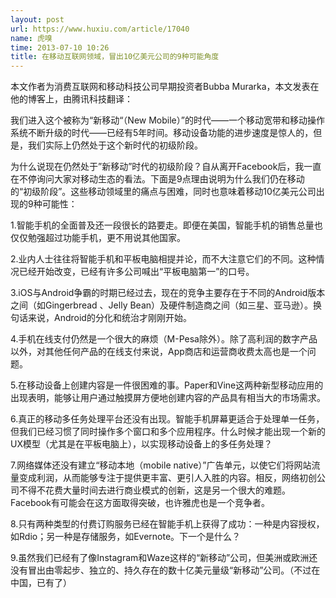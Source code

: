 ```yaml
---
layout: post
url: https://www.huxiu.com/article/17040
name: 虎嗅
time: 2013-07-10 10:26
title: 在移动互联网领域，冒出10亿美元公司的9种可能角度
---
```

本文作者为消费互联网和移动科技公司早期投资者Bubba Murarka，本文发表在他的博客上，由腾讯科技翻译：

我们进入这个被称为“新移动“（New Mobile）”的时代——一个移动宽带和移动操作系统不断升级的时代——已经有5年时间。移动设备功能的进步速度是惊人的，但是，我们实际上仍然处于这个新时代的初级阶段。

为什么说现在仍然处于”新移动”时代的初级阶段？自从离开Facebook后，我一直在不停询问大家对移动生态的看法。下面是9点理由说明为什么我们仍在移动的“初级阶段”。这些移动领域里的痛点与困难，同时也意味着移动10亿美元公司出现的9种可能性：

1.智能手机的全面普及还一段很长的路要走。即便在美国，智能手机的销售总量也仅仅勉强超过功能手机，更不用说其他国家。

2.业内人士往往将智能手机和平板电脑相提并论，而不大注意它们的不同。这种情况已经开始改变，已经有许多公司喊出“平板电脑第一”的口号。

3.iOS与Android争霸的时期已经过去，现在的竞争主要存在于不同的Android版本之间（如Gingerbread 、Jelly Bean）及硬件制造商之间（如三星、亚马逊）。换句话来说，Android的分化和统治才刚刚开始。

4.手机在线支付仍然是一个很大的麻烦（M-Pesa除外）。除了高利润的数字产品以外，对其他任何产品的在线支付来说，App商店和运营商收费太高也是一个问题。

5.在移动设备上创建内容是一件很困难的事。Paper和Vine这两种新型移动应用的出现表明，能够让用户通过触摸屏方便地创建内容的产品具有相当大的市场需求。

6.真正的移动多任务处理平台还没有出现。智能手机屏幕更适合于处理单一任务，但我们已经习惯了同时操作多个窗口和多个应用程序。什么时候才能出现一个新的UX模型（尤其是在平板电脑上），以实现移动设备上的多任务处理？

7.网络媒体还没有建立“移动本地（mobile native）”广告单元，以使它们将网站流量变成利润，从而能够专注于提供更丰富、更引人入胜的内容。相反，网络初创公司不得不花费大量时间去进行商业模式的创新，这是另一个很大的难题。Facebook有可能会在这方面取得突破，也许雅虎也是一个竞争者。

8.只有两种类型的付费订购服务已经在智能手机上获得了成功：一种是内容授权，如Rdio；另一种是存储服务，如Evernote。下一个是什么？

9.虽然我们已经有了像Instagram和Waze这样的“新移动”公司，但美洲或欧洲还没有冒出由零起步、独立的、持久存在的数十亿美元量级“新移动”公司。（不过在中国，已有了）

